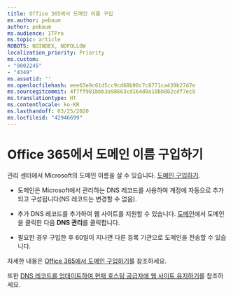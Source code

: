 ```yaml
---
title: Office 365에서 도메인 이름 구입
ms.author: pebaum
author: pebaum
ms.audience: ITPro
ms.topic: article
ROBOTS: NOINDEX, NOFOLLOW
localization_priority: Priority
ms.custom:
- "9002245"
- "4349"
ms.assetid: ''
ms.openlocfilehash: eee63e9c61d5cc9cd68b90c7c8771ca439b27d7e
ms.sourcegitcommit: 4f7ff981bbb3a98663cd164d0a10bb082cdf7ec9
ms.translationtype: HT
ms.contentlocale: ko-KR
ms.lasthandoff: 03/25/2020
ms.locfileid: "42946699"
---
```

# <a name="buy-a-domain-name-in-office-365"></a>Office 365에서 도메인 이름 구입하기

관리 센터에서 Microsoft의 도메인 이름을 살 수 있습니다. [도메인 구입하기](https://admin.microsoft.com/Domains/Buy).

- 도메인은 Microsoft에서 관리하는 DNS 레코드를 사용하여 계정에 자동으로 추가되고 구성됩니다(NS 레코드는 변경할 수 없음).

- 추가 DNS 레코드를 추가하여 웹 사이트를 지원할 수 있습니다.  [도메인](https://admin.microsoft.com/AdminPortal/Home#/Domains)에서 도메인을 클릭한 다음 **DNS 관리**를 클릭합니다.

- 필요한 경우 구입한 후 60일이 지나면 다른 등록 기관으로 도메인을 전송할 수 있습니다.

자세한 내용은 [Office 365에서 도메인 구입하기](https://docs.microsoft.com/microsoft-365/admin/get-help-with-domains/buy-a-domain-name?view=o365-worldwide)를 참조하세요.

또한 [DNS 레코드를 업데이트하여 현재 호스팅 공급자에 웹 사이트 유지하기](https://docs.microsoft.com/alchemyinsights/update-dns-records-to-keep-your-website-with-your-current-hosting-provider-0)를 참조하세요.
